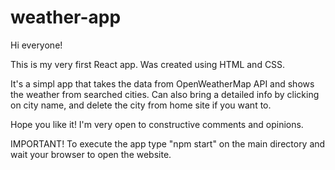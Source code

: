 # weather-app


Hi everyone! 

This is my very first React app. Was created using HTML and CSS. 

It's a simpl app that takes the data from OpenWeatherMap API and shows the weather from searched cities. Can also bring a detailed info by clicking on city name, and delete the city from home site if you want to. 

Hope you like it! I'm very open to constructive comments and opinions. 



IMPORTANT! 
To execute the app type "npm start" on the main directory and wait your browser to open the website. 
